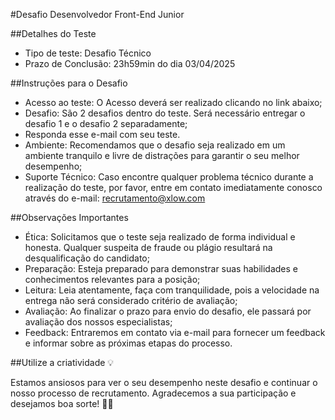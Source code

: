 #Desafio Desenvolvedor Front-End Junior

##Detalhes do Teste
- Tipo de teste:  Desafio Técnico
- Prazo de Conclusão: 23h59min do dia 03/04/2025

##Instruções para o Desafio
- Acesso ao teste: O Acesso deverá ser realizado clicando no link abaixo;
- Desafio: São 2 desafios dentro do teste. Será necessário entregar o desafio 1 e o desafio 2 separadamente;
- Responda esse e-mail com seu teste.
- Ambiente: Recomendamos que o desafio seja realizado em um ambiente tranquilo e livre de distrações para garantir o seu melhor desempenho;
- Suporte Técnico: Caso encontre qualquer problema técnico durante a realização do teste, por favor, entre em contato imediatamente conosco através do e-mail: recrutamento@xlow.com

##Observações Importantes

- Ética: Solicitamos que o teste seja realizado de forma individual e honesta. Qualquer suspeita de fraude ou plágio resultará na desqualificação do candidato;
- Preparação: Esteja preparado para demonstrar suas habilidades e conhecimentos relevantes para a posição;
- Leitura: Leia atentamente, faça com tranquilidade, pois a velocidade na entrega não será considerado critério de avaliação;
- Avaliação: Ao finalizar o prazo para envio do desafio, ele passará por avaliação dos nossos especialistas;
- Feedback: Entraremos em contato via e-mail para fornecer um feedback e informar sobre as próximas etapas do processo.

##Utilize a criatividade 💡

Estamos ansiosos para ver o seu desempenho neste desafio e continuar o nosso processo de recrutamento.
Agradecemos a sua participação e desejamos boa sorte! 🤘🏻
